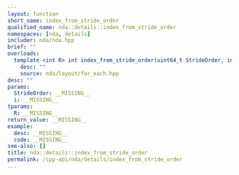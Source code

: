 ```yaml
---
layout: function
short_name: index_from_stride_order
qualified_name: nda::details::index_from_stride_order
namespaces: [nda, details]
includer: nda/nda.hpp
brief: ""
overloads:
  template <int R> int index_from_stride_order(uint64_t StrideOrder, int i):
    desc: ""
    source: nda/layout/for_each.hpp
desc: ""
params:
  StrideOrder: __MISSING__
  i: __MISSING__
tparams:
  R: __MISSING__
return_value: __MISSING__
example:
  desc: __MISSING__
  code: __MISSING__
see-also: []
title: nda::details::index_from_stride_order
permalink: /cpp-api/nda/details/index_from_stride_order
...
```


